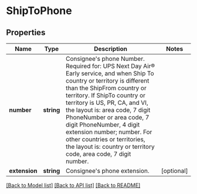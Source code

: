 # ShipToPhone

## Properties
Name | Type | Description | Notes
------------ | ------------- | ------------- | -------------
**number** | **string** | Consignee&#x27;s phone Number.  Required for: UPS Next Day Air® Early service, and when Ship To country or territory is different than the ShipFrom country or territory.  If ShipTo country or territory is US, PR, CA, and VI, the layout is: area code, 7 digit PhoneNumber or area code, 7 digit PhoneNumber, 4 digit extension number; number.  For other countries or territories, the layout is: country or territory code, area code, 7 digit number. | 
**extension** | **string** | Consignee&#x27;s phone extension. | [optional] 

[[Back to Model list]](../../README.md#documentation-for-models) [[Back to API list]](../../README.md#documentation-for-api-endpoints) [[Back to README]](../../README.md)

